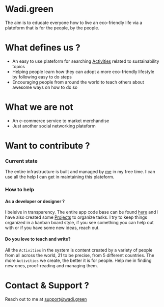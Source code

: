 # Wadi.green

The aim is to educate everyone how to live an eco-friendly life via a plateform that is for the people, by the people.

# What defines us ?

- An easy to use plateform for searching [Activities](https://github.com/wadi-green/Wadi.Green/wiki/Activities) related to sustainability topics
- Helping people learn how they can adopt a more eco-friendly lifestyle by following easy to do steps
- Encouraging people from around the world to teach others about awesome ways on how to do so

# What we are not

- An e-commerce service to market merchandise
- Just another social networking plateform

# Want to contribute ?

### Current state

The entire infrastructure is built and managed by [me](https://github.com/MSaifAsif) in my free time. I can use all the help I can get in maintaining this plateform.

### How to help

#### As a developer or designer ? 
I beleive in transparency. The entire app code base can be found [here](...) and I have also created some [Projects](https://github.com/wadi-green/Wadi.Green/projects) to organize tasks. I try to keep things organized in a kanban board style, if you see something you can help out with or if you have some new ideas, reach out.

#### Do you love to teach and write?

All the `Activities` in the system is content created by a variety of people from all across the world, 21 to be precise, from 5 different countries. The more `Activities` we create, the better it is for people. Help me in finding new ones, proof-reading and managing them. 

# Contact & Support ?

Reach out to me at support@wadi.green
